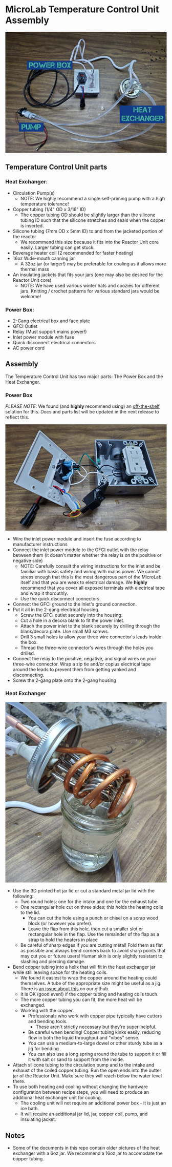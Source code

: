 # MicroLab Temperature Control Unit Assembly

![Temperature Control Unit](/docs/media/microlab-temperature-control-unit.jpg)

## Temperature Control Unit parts
### Heat Exchanger:
- Circulation Pump(s) 
    - NOTE: We highly recommend a single self-priming pump with a high temperature tolerance!
- Copper tubing (1/4" OD x 3/16" ID)
    - The copper tubing OD should be slightly larger than the silicone tubing ID such that the silicone stretches and seals when the copper is inserted.
- Silicone tubing (7mm OD x 5mm ID) to and from the jacketed portion of the reactor
    - We recommend this size because it fits into the Reactor Unit core easily. Larger tubing can get stuck.
- Beverage heater coil (2 recommended for faster heating)
- 16oz Wide-mouth canning jar
    - A 32oz jar (or larger!) may be preferable for cooling as it allows more thermal mass
- An insulating jackets that fits your jars (one may also be desired for the Reactor Unit core)
    - NOTE: We have used various winter hats and coozies for different jars. Knitting / crochet patterns for various standard jars would be welcome!

### Power Box:
- 2-Gang electrical box and face plate
- GFCI Outlet
- Relay (Must support mains power!)
- Inlet power module with fuse
- Quick disconnect electrical connectors
- AC power cord

## Assembly
The Temperature Control Unit has two major parts: The Power Box and the Heat Exchanger. 

### Power Box

*PLEASE NOTE*: We found (and **highly** recommend using) an [off-the-shelf](https://www.amazon.com/Iot-Relay-Enclosed-High-Power-Raspberry/dp/B00WV7GMA2/) solution for this. Docs and parts list will be updated in the next release to reflect this.

![Temperature Control Unit power box](/docs/media/microlab-power-box.jpg)

- Wire the inlet power module and insert the fuse according to manufacturer instructions
- Connect the inlet power module to the GFCI outlet with the relay between them (it doesn't matter whether the relay is on the positive or negative side)
   - NOTE: Carefully consult the wiring instructions for the inlet and be familiar with basic safety and wiring with mains power. We cannot stress enough that this is the most dangerous part of the MicroLab itself and that you are weak to electrical damage. We **highly** recommend that you cover all exposed terminals with electrical tape and wrap it thorouthly.
   - Use the quick disconnect connectors.
- Connect the GFCI ground to the Inlet's ground connection.
- Put it all in the 2-gang electrical housing.
   - Screw the GFCI outlet securely into the housing.
   - Cut a hole in a decora blank to fit the power inlet.
   - Attach the power inlet to the blank securely by drilling through the blank/decora plate. Use small M3 screws.
   - Drill 3 small holes to allow your three wire connector's leads inside the box.
   - Thread the three-wire connector's wires through the holes you drilled.
- Connect the relay to the positive, negative, and signal wires on your three-wire connector. Wrap a zip tie and/or copius electrical tape around the leads to prevent them from getting yanked and disconnecting.
- Screw the 2-gang plate onto the 2-gang housing


### Heat Exchanger

![Temperature Control Unit heat exchanger](/docs/media/microlab-heat-exchanger.jpg)

- Use the 3D printed hot jar lid or cut a standard metal jar lid with the following:
    - Two round holes: one for the intake and one for the exhaust tube.
    - One rectangular hole cut on three sides: this holds the heating coils to the lid. 
        - You can cut the hole using a punch or chisel on a scrap wood block (or however you prefer).
        - Leave the flap from this hole, then cut a smaller slot or rectangular hole in the flap. Use the remainder of the flap as a strap to hold the heaters in place
    - Be careful of sharp edges if you are cutting metal! Fold them as flat as possible and always bend corners back to avoid sharp points that may cut you or future users! Human skin is only slightly resistant to slashing and piercing damage.
- Bend copper tubing into a helix that will fit in the heat exchanger jar while still leaving space for the heating coils.
    - We found it easiest to wrap the copper around the heating could themselves. A tube of the appropriate size might be useful as a jig. There is [an issue about this](https://github.com/FourThievesVinegar/solderless-microlab/issues/136) on our github.
    - It is OK (good even!) if the copper tubing and heating coils touch.
    - The more copper tubing you can fit, the more heat will be exchanged.
    - Working with the copper:
        - Professionals who work with copper pipe typically have cutters and bending tools. 
            - These aren't strictly necessary but they're super-helpful.
        - Be careful when bending! Copper tubing kinks easily, reducing flow in both the liquid throughput and "vibes" sense.
        - You can use a medium-to-large dowel or other sturdy tube as a jig for bending
        - You can also use a long spring around the tube to support it or fill it with salt or sand to support from the inside.
- Attach silicone tubing to the circulation pump and to the intake and exhaust of the coiled copper tubing. Run the open ends into the outter jar of the Reactor Unit. Make sure they will reach below the water level there.
- To use both heating and cooling without changing the hardware configuration between recipe steps, you will need to produce an additional heat exchanger unit for cooling.
    - The cooling unit will not require an additional power box - it is just an ice bath.
    - It will require an additional jar lid, jar, copper coil, pump, and insulating jacket. 

## Notes

- Some of the documents in this repo contain older pictures of the heat exchanger with a 6oz jar. We recommend a 16oz jar to accomodate the copper tubing. 

